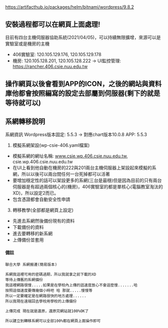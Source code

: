 ## 
https://artifacthub.io/packages/helm/bitnami/wordpress/9.8.2

## 安裝過程都可以在網頁上面處理!
目前有四台主機伺服器協助系統(2021/04/05)，可以持續無限擴增，來源可以是實驗室或是機房的主機
* 406實驗室: 120.105.129.176, 120.105.129.178
* 機房: 120.105.128.201, 120.105.128.222 
-> UI監控管理: https://rancher.406.csie.nuu.edu.tw
## 操作網頁以後會看到APP的ICON，之後的網站與資料庫他都會按照編寫的設定去部屬到伺服器(剩下的就是等待就可以)

## 系網轉移說明
系網資訊
Wordpress版本固定: 5.5.3 -> 對應chart版本10.0.8 APP: 5.5.3

1. 模擬系網架設(wp-csie-406.yaml檔案)
  * 模擬系網的網址名稱: www.csie.wp.406.csie.nuu.edu.tw, csie.wp.406.csie.nuu.edu.tw
  * 在UI上看到他自動在機房的222與201兩台主機伺服器上架設起來模擬的系網，所以以後可以兩台間任何一台死掉都可以活著
  * 要增加穩定性的話可以架設更多的系網(三台是最穩)但是因為目前的只有兩台伺服器是有超過兩個核心的(機房)，406實驗室的都是單核心(電腦教室淘汰的XD)，所以設定2而已。
  * 包含憑證都會自動安全性申請

3. 轉移教學(全部都是網頁上設定)
  * 先進去系網然後備份現有的資料
  * 下載備份的資料
  * 進去要轉移的新系網
  * 上傳備份並套用


#### 備註
```
聯合大學 系網搬遷(簡易版本)

系網我這裡可用的密碼過期，所以我就拿之前下載的XD
等待上傳舊的系網備份
我這裡網路很慢.....如果是在學校內上傳的話速度放心不會這麼慢.......哈
按照這個速度要傳幾個小時吧 哈 那就.....慢慢等
所以一定要確定是在網路很快的地方處理......
所以我現在遠端回去學校用學校的上傳備份

上傳完成 現在就是還原，還原完網站就100%OK了

所以建立到轉移系網可以全部100%都在網頁上面操作即可
``` 